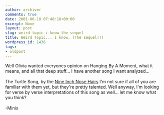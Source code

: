 ```yaml
---
author: archiver
comments: true
date: 2001-06-18 07:48:18+00:00
excerpt: None
layout: post
slug: weird-topic-i-know-the-sequel
title: Weird Topic... I know, (The sequel!!)
wordpress_id: 1436
tags:
- oldpost
---
```


Well Olivia wanted everyones opinion on Hanging By A Moment, what it means, and all that deep stuff... I have another song I want analyzed...<br /><br />The Turtle Song, by the <a href = "http://www.mp3.com/ninh">Nine Inch Nose Hairs</a> I'm not sure if all of you are familiar with them yet, but they're pretty talented.  Well anyway, I'm looking for verse by verse interpretations of this song as well...  let me know what you think?<br /><br />-Minix